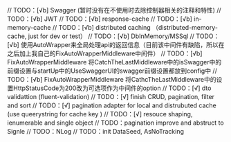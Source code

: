 // TODO：[√b] Swagger (暂时没有在不使用时去除控制器相关的注释和特性)
// TODO：[√b] JWT
// TODO：[√b] response-cache
// TODO：[√b] in-memory-cache
// TODO：[√b] distributed caching （distributed-memory-cache, just for dev or test）
// TODO：[√b] DbInMemory/MSSql
// TODO：[√b] 使用AutoWrapper来全局处理api的返回信息（目前该中间件有缺陷，所以在之后加上我自己的FixAutoWrapperMiddleware中间件）
// TODO：[√b] FixAutoWrapperMiddleware 将CatchTheLastMiddleware中的isSwagger中的前缀设置与startUp中的UseSwaggerUI的swagger前缀设置都放到config中
// TODO：[√b] FixAutoWrapperMiddleware 将CathcTheLastMiddleware中的设置HttpStatusCode为200改为可选项作为中间件的option
// TODO：[√] dto validattion (fluent-validation)
// TODO：[√] finish CRUD, pagination, filter and sort
// TODO：[√] pagination adapter for local and distrubuted cache (use queerystring for cache key )
// TODO：[√] resouce shaping, ienumerable and single object
// TODO：pagination improve and abstruct to Signle
// TODO：NLog
// TODO：init DataSeed, AsNoTracking